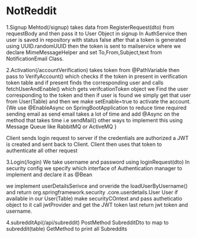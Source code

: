# NotReddit

1.Signup Mehtod(/signup)
 takes data from RegisterRequest(dto) from requestBody and then pass it to User Object in signup In AuthService then user is saved in repository with status false 
 after that a token is generated using UUID.randomUUID then the token is sent to mailservice where we declare MimeMessageHelper and set To,From,Subject,text from 
 NotificationEmail Class.

2.Activation(/accountVerification)
takes token from @PathVariable then pass to VerifyAccount() which checks if the token in present in verification token table and if present finds the corresponding user and calls fetchUserAndEnable() which gets verifcationToken object we Find the user corresponding to the token and then if user is found we simply get that user from User(Table) and then we make setEnable=true to activate the account.
{We use @EnableAsync on SpringBootApplication to reduce time  required sending email as send email takes a lot of time and add @Async on the method that takes time
i.e sendMail()
other ways to implement this using Message Queue like RabbitMQ or ActiveMQ }

Client sends login request to server if the credentials are authorized a JWT is created and sent back to Client.
Client then uses that token to authenticate all other request

3.Login(/login)
We take username and password using loginRequest(dto)
In security config we specify  which interface of Authentication manager to implement and declare it as @Bean

we implement userDetailsSerivce and orveride the loadUserByUsername() and return org.springframework.security
                .core.userdetails.User User if available in our User(Table)
make securityCOntext and pass autheticatio object to it
call jwtProvider and get the JWT token last return jwt token and username.

4.subredditApi(/api/subreddit)
PostMethod SubredditDto to map to subreddit(table) 
GetMethod to print all Subreddits

